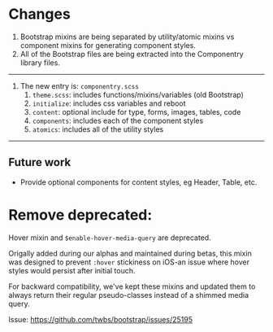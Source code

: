 # Changes

1. Bootstrap mixins are being separated by utility/atomic mixins vs component
   mixins for generating component styles.
1. All of the Bootstrap files are being extracted into the Componentry library
   files.

---

1. The new entry is: `componentry.scss`
    1. `theme.scss`: includes functions/mixins/variables (old Bootstrap)
    1. `initialize`: includes css variables and reboot
    1. `content`: optional include for type, forms, images, tables, code
    1. `components`: includes each of the component styles
    1. `atomics`: includes all of the utility styles

---

## Future work

- Provide optional components for content styles, eg Header, Table, etc.




# Remove deprecated:

Hover mixin and `$enable-hover-media-query` are deprecated.

Origally added during our alphas and maintained during betas, this mixin was
designed to prevent `:hover` stickiness on iOS-an issue where hover styles
would persist after initial touch.

For backward compatibility, we've kept these mixins and updated them to
always return their regular pseudo-classes instead of a shimmed media query.

Issue: https://github.com/twbs/bootstrap/issues/25195
